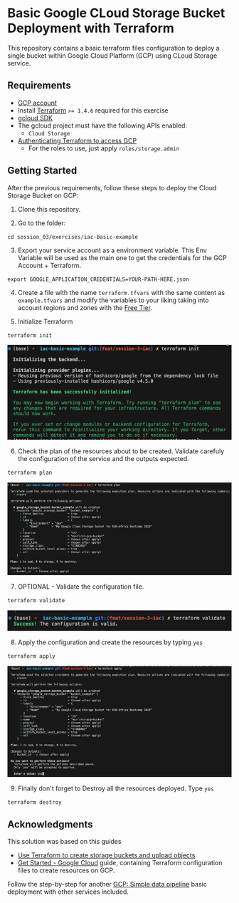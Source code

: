 # Basic Google CLoud Storage Bucket Deployment with Terraform

This repository contains a basic terraform files configuration to deploy a single bucket within Google Cloud Platform (GCP) using CLoud Storage service.

## Requirements

- [GCP account](https://console.cloud.google.com/) 
- Install [Terraform](https://developer.hashicorp.com/terraform/tutorials/aws-get-started/install-cli) `>= 1.4.6` required for this exercise
- [gcloud SDK](https://cloud.google.com/sdk/docs/install-sdk)
- The gcloud project must have the following APIs enabled:
   * `Cloud Storage`
- [Authenticating Terraform to access GCP](https://github.com/sassoftware/viya4-iac-gcp/blob/main/docs/user/TerraformGCPAuthentication.md#Terraform-project-variables-to-authenticate-with-GCP)
   *  For the roles to use, just apply `roles/storage.admin`

## Getting Started

After the previous requirements, follow these steps to deploy the Cloud Storage Bucket on GCP:

1. Clone this repository.

2. Go to the folder:
```shell
cd session_03/exercises/iac-basic-example
```

3. Export your service account as a environment variable. This Env Variable will be used as the main one to get the credentials for the GCP Account + Terraform.
```shell
export GOOGLE_APPLICATION_CREDENTIALS=YOUR-PATH-HERE.json
```

4. Create a file with the name `terraform.tfvars` with the same content as `example.tfvars` and modify the variables to your liking taking into account regions and zones with the [Free Tier](https://cloud.google.com/free).

5. Initialize Terraform
```shell
terraform init
```

![Terraform Init](./imgs/terraform_init.png "Terraform Init")


6. Check the plan of the resources about to be created. Validate carefuly the configuration of the service and the outputs expected.
```sh
terraform plan
```

![Terraform Plan](./imgs/terraform_plan.png "Terraform Plan")

7. OPTIONAL - Validate the configuration file.
```sh
terraform validate
```

![Terraform Validate](./imgs/terraform_validate.png "Terraform Validate")

8. Apply the configuration and create the resources by typing `yes`
```sh
terraform apply
```

![Terraform Apply](./imgs/terraform_apply.png "Terraform Apply")

9. Finally don't forget to Destroy all the resources deployed. Type `yes`
```sh
terraform destroy
```

## Acknowledgments
This solution was based on this guides

   - [Use Terraform to create storage buckets and upload objects](https://cloud.google.com/storage/docs/terraform-create-bucket-upload-object)
   - [Get Started - Google Cloud](https://learn.hashicorp.com/collections/terraform/gcp-get-started) guide, containing Terraform configuration files to create resources on GCP.
   
Follow the step-by-step for another [GCP: Simple data pipeline](https://protective-opossum-8c5.notion.site/GCP-Simple-data-pipeline-2c02ea8ae6c64cd88813276787a3f551) basic deployment with other services included.